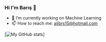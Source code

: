### Hi I'm Barış 🤞

- 🔭 I’m currently working on Machine Learning
- 📫 How to reach me: alibrs15@hotmail.com

[![My GitHub stats](https://github-readme-stats.vercel.app/api?username=thealibrs)]

